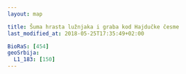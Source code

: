 ```yaml
---
layout: map

title: Šuma hrasta lužnjaka i graba kod Hajdučke česme
last_modified_at: 2018-05-25T17:35:49+02:00

BioRaS: [454]
geoSrbija:
  L1_183: [150]
---
```

